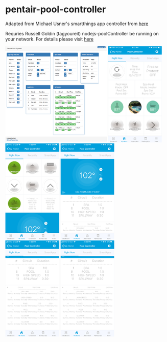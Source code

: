 # pentair-pool-controller

Adapted from Michael Usner's smartthings app controller from [here](https://github.com/michaelusner/pentair-pool-controler)

Requries Russell Goldin (tagyoureit) nodejs-poolController be running on your network.  For details please visit [here](https://github.com/tagyoureit/nodejs-poolController)

<img src="https://raw.githubusercontent.com/tagyoureit/tagyoureit.github.io/master/images/bootstrap.png?raw=true" height="300">

<img src="https://github.com/dhop90/pentair-pool-controller/blob/master/images/IMG_6035.PNG" height="300">
<img src="https://github.com/dhop90/pentair-pool-controller/blob/master/images/IMG_6036.PNG" height="300">
<img src="https://github.com/dhop90/pentair-pool-controller/blob/master/images/IMG_6037.PNG" height="300">
<img src="https://github.com/dhop90/pentair-pool-controller/blob/master/images/IMG_6038.PNG" height="300">
<img src="https://github.com/dhop90/pentair-pool-controller/blob/master/images/IMG_6039.PNG" height="300">
